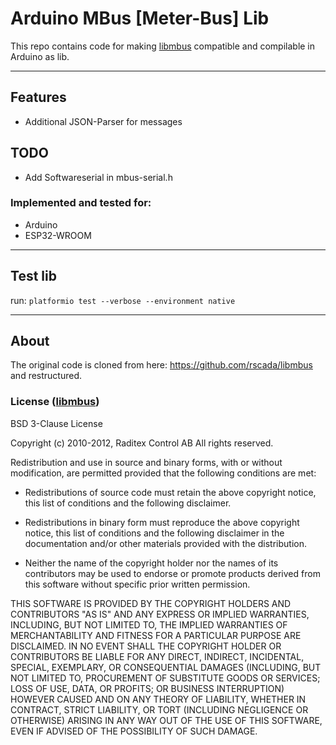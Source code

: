 # Arduino MBus [Meter-Bus] Lib


This repo contains code for making [libmbus](https://github.com/rscada/libmbus) compatible and compilable in Arduino as lib.

---


## Features

- Additional JSON-Parser for messages

## TODO

- Add Softwareserial in mbus-serial.h

### Implemented and tested for:

- Arduino
- ESP32-WROOM


---

## Test lib 
run: `platformio test --verbose --environment native`


---

## About

The original code is cloned from here: https://github.com/rscada/libmbus and restructured.

### License ([libmbus](https://github.com/rscada/libmbus))

BSD 3-Clause License

Copyright (c) 2010-2012, Raditex Control AB
All rights reserved.

Redistribution and use in source and binary forms, with or without
modification, are permitted provided that the following conditions are met:

* Redistributions of source code must retain the above copyright notice, this
  list of conditions and the following disclaimer.

* Redistributions in binary form must reproduce the above copyright notice,
  this list of conditions and the following disclaimer in the documentation
  and/or other materials provided with the distribution.

* Neither the name of the copyright holder nor the names of its
  contributors may be used to endorse or promote products derived from
  this software without specific prior written permission.

THIS SOFTWARE IS PROVIDED BY THE COPYRIGHT HOLDERS AND CONTRIBUTORS "AS IS"
AND ANY EXPRESS OR IMPLIED WARRANTIES, INCLUDING, BUT NOT LIMITED TO, THE
IMPLIED WARRANTIES OF MERCHANTABILITY AND FITNESS FOR A PARTICULAR PURPOSE ARE
DISCLAIMED. IN NO EVENT SHALL THE COPYRIGHT HOLDER OR CONTRIBUTORS BE LIABLE
FOR ANY DIRECT, INDIRECT, INCIDENTAL, SPECIAL, EXEMPLARY, OR CONSEQUENTIAL
DAMAGES (INCLUDING, BUT NOT LIMITED TO, PROCUREMENT OF SUBSTITUTE GOODS OR
SERVICES; LOSS OF USE, DATA, OR PROFITS; OR BUSINESS INTERRUPTION) HOWEVER
CAUSED AND ON ANY THEORY OF LIABILITY, WHETHER IN CONTRACT, STRICT LIABILITY,
OR TORT (INCLUDING NEGLIGENCE OR OTHERWISE) ARISING IN ANY WAY OUT OF THE USE
OF THIS SOFTWARE, EVEN IF ADVISED OF THE POSSIBILITY OF SUCH DAMAGE.